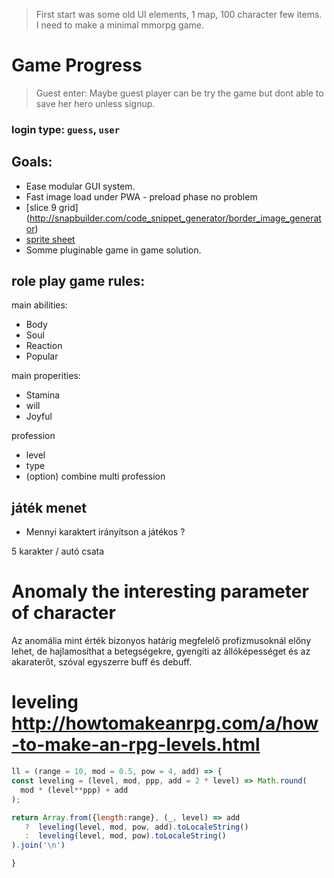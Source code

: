 > First start was some old UI elements, 1 map, 100 character few items. I need to make a minimal mmorpg game. 

# Game Progress

> Guest enter: Maybe guest player can be try the game but dont able to save her hero unless signup.

### login type: `guess`, `user`



## Goals:
- Ease modular GUI system.
- Fast image load under PWA - preload phase no problem
- [slice 9 grid] (http://snapbuilder.com/code_snippet_generator/border_image_generator)
- [sprite sheet](https://www.codeandweb.com/free-sprite-sheet-packer)
- Somme pluginable game in game solution.

## role play game rules:

main abilities:
  - Body
  - Soul
  - Reaction
  - Popular

main properities:
  - Stamina
  - will
  - Joyful

profession
  - level 
  - type
  - (option) combine multi profession

## játék menet

- Mennyi karaktert irányítson a játékos ?

5 karakter / autó csata

# Anomaly the interesting parameter of character

Az anomália mint érték bizonyos határig megfelelő profizmusoknál előny lehet, 
de hajlamosíthat a betegségekre, gyengíti az állóképességet és az akaraterőt,
szóval egyszerre buff és debuff. 


# leveling <http://howtomakeanrpg.com/a/how-to-make-an-rpg-levels.html>

```jsx 
ll = (range = 10, mod = 0.5, pow = 4, add) => {
const leveling = (level, mod, ppp, add = 2 * level) => Math.round(
  mod * (level**ppp) + add
);

return Array.from({length:range}, (_, level) => add 
   ?  leveling(level, mod, pow, add).toLocaleString() 
   :  leveling(level, mod, pow).toLocaleString()
).join('\n')

}
```
